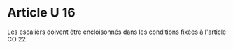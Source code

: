 # Article U 16

Les escaliers doivent être encloisonnés dans les conditions fixées à l'article CO 22.

